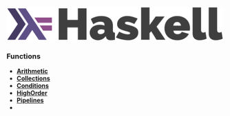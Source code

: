 ![My image](img/haskell-logo.svg)


### Functions

* **[Arithmetic](src/ArithmeticFunction.hs)**
* **[Collections](src/CollectionFunctions)**
* **[Conditions](src/ConditionsFunction)**
* **[HighOrder](src/HighOrderFunctionsFeature)**
* **[Pipelines](src/)**
* **[](src/PipelineFunctions)**

